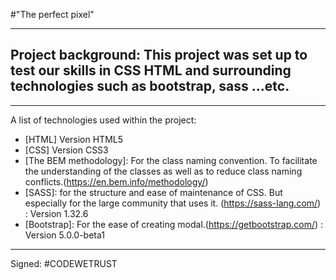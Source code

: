 #"The perfect pixel"
***
## Project background: This project was set up to test our skills in CSS HTML and surrounding technologies such as bootstrap, sass ...etc.
***
A list of technologies used within the project:
 * [HTML] Version HTML5
 * [CSS] Version CSS3
 * [The BEM methodology]: For the class naming convention. To facilitate the understanding of the classes as well as to reduce class naming conflicts.(https://en.bem.info/methodology/)
 * [SASS]: for the structure and ease of maintenance of CSS. But especially for the large community that uses it. (https://sass-lang.com/) : Version 1.32.6
 * [Bootstrap]: For the ease of creating modal.(https://getbootstrap.com/) : Version 5.0.0-beta1
***
 Signed: #CODEWETRUST
